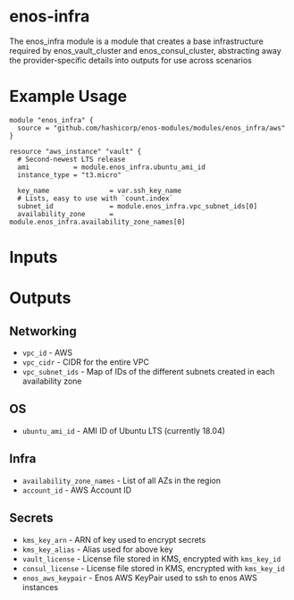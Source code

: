 # enos-infra
The enos_infra module is a module that creates a base infrastructure required by enos_vault_cluster and enos_consul_cluster, abstracting away the provider-specific details into outputs for use across scenarios

# Example Usage
```
module "enos_infra" {
  source = "github.com/hashicorp/enos-modules/modules/enos_infra/aws"
}

resource "aws_instance" "vault" {
  # Second-newest LTS release
  ami           = module.enos_infra.ubuntu_ami_id
  instance_type = "t3.micro"

  key_name               = var.ssh_key_name
  # Lists, easy to use with `count.index`
  subnet_id              = module.enos_infra.vpc_subnet_ids[0]
  availability_zone      = module.enos_infra.availability_zone_names[0]
```  
# Inputs

# Outputs
## Networking
* `vpc_id` - AWS 
* `vpc_cidr` - CIDR for the entire VPC
* `vpc_subnet_ids` - Map of IDs of the different subnets created in each availability zone
## OS
* `ubuntu_ami_id` - AMI ID of Ubuntu LTS (currently 18.04)
## Infra
* `availability_zone_names` - List of all AZs in the region
* `account_id` - AWS Account ID
## Secrets
* `kms_key_arn` - ARN of key used to encrypt secrets
* `kms_key_alias` - Alias used for above key
* `vault_license` - License file stored in KMS, encrypted with `kms_key_id`
* `consul_license` - License file stored in KMS, encrypted with `kms_key_id`
* `enos_aws_keypair` - Enos AWS KeyPair used to ssh to enos AWS instances